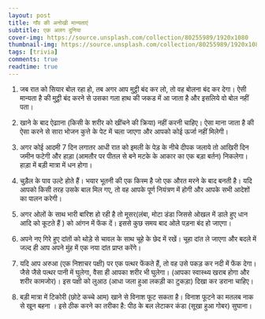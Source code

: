 ```yaml
---
layout: post
title: गाँव की अनोखी मान्यताएं
subtitle: एक अलग दुनिया
cover-img: https://source.unsplash.com/collection/80255989/1920x1080
thumbnail-img: https://source.unsplash.com/collection/80255989/1920x1080
tags: [trivia]
comments: true
readtime: true
---
```


1. जब रात को सियार बोल रहा हो, तब अगर आप मुट्ठी बंद कर लो, तो वह बोलना बंद कर
   देगा। ऐसी मान्यता है की मुट्ठी बंद करने से उसका गला हाथ की जकड में आ जाता है
   और इसलिये वो बोल नहीं पता।

2. खाने के बाद ऐढााना (किसी के शरीर को खींचने की क्रिया) नहीं करनी चाहिए। ऐसा
   माना जाता है की ऐसा करने से सारा भोजन कुत्ते के पेट में चला जाएगा और आपको कोई
   ऊर्जा नहीं मिलेगी।

3. अगर कोई आदमी 7 दिन लगातर आधी रात को इमली के पेड़ के नीचे दीपक जलाये तो आखिरी
   दिन जमीन फटेगी और हाड़ा (आमतौर पर पीतल से बने मटके के आकार का एक बड़ा बर्तन)
   निकलेगा। हाड़ा में बड़ी मात्रा में धन होगा।

4. चुड़ैल के पाव उल्टे होते हैं। भयार भूतनी की एक किस्म है जो एक औरत मरने के बाद
   बनती है। यदि आपको किसी तरह उसके बाल मिल गए, तो वह आपके पूर्ण नियंत्रण में
   होगी और आपके सभी आदेशों का पालन करेगी।

5. अगर ओलों के साथ भारी बारिश हो रही है तो मूसर(लंबा, मोटा डंडा जिससे ओखल में
   डाले हुए धान आदि को कूटते हैं ) को आंगन में फेंक दें। इससे कुछ समय बाद ओले
   पड़ना बंद हो जाएगा।

6. अपने नए गिरे हुए दांतों को थोड़े से चावल के साथ चूहे के छेद में रखें। चूहा
   दांत ले जाएगा और बदले में जल्द ही आप अपने मुंह में एक नया दांत प्राप्त
   करेंगे।

7. यदि आप अरुआ (एक निशाचर पक्षी) पर एक पत्थर फेंकते हैं, तो वह उसे पकड़ कर नदी
   में फेंक देगा। जैसे जैसे पत्थर पानी में घुलेगा, वैसा ही आपका शरीर भी
   घुलेगा। (आपका स्वास्थ्य खराब होगा और शरीर कामजोर)। इस पक्षी को लुआठ
   (आधा जला हुआ लकड़ी का टुकड़ा) दिखा कर डराना चाहिए।

8. बड़ी मात्रा में टिकोरी (छोटे कच्चे आम) खाने से विनाश फूट सकता है। विनाश फूटने
   का मतलब नाक से खून बहना । इसे ठीक करने का तरीका है: पीठ के बल लेटाकर कंडा
   (सूखा हुआ गोबर) सुघाना।
